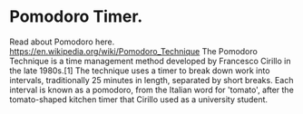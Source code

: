 # Pomodoro Timer.
Read about Pomodoro here.
https://en.wikipedia.org/wiki/Pomodoro_Technique
The Pomodoro Technique is a time management method developed by Francesco Cirillo in the late 1980s.[1] The technique uses a timer to break down work into intervals, traditionally 25 minutes in length, separated by short breaks. Each interval is known as a pomodoro, from the Italian word for 'tomato', after the tomato-shaped kitchen timer that Cirillo used as a university student.
